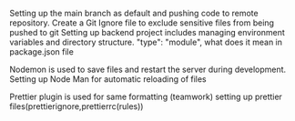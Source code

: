 Setting up the main branch as default and pushing code to remote repository.
Create a Git Ignore file to exclude sensitive files from being pushed to git
Setting up backend project includes managing environment variables and directory structure.
"type": "module", what does it mean in package.json file
<!-- The "type": "module" field in package.json tells Node.js to treat the JavaScript files in the project as ES Modules (ECMAScript Modules, ESM) instead of CommonJS (CJS). -->
<!-- Enables ES6 import and export syntax instead of require() -->
Nodemon is used to save files and restart the server during development.
Setting up Node Man for automatic reloading of files
<!-- "scripts": {
    "dev": "nodemon src/index.js"  // nodemon reloads this file on npm run dev
  }, -->
Prettier plugin is used for same formatting (teamwork)
setting up prettier files(prettierignore,prettierrc(rules))
